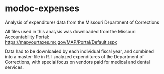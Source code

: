 # modoc-expenses
Analysis of expenditures data from the Missouri Department of Corrections

All files used in this analysis was downloaded from the Missouri Accountability Portal: https://mapyourtaxes.mo.gov/MAP/Portal/Default.aspx

Data had to be downloaded by each individual fiscal year, and combined into a master-file in R. I analyzed expenditures of the Department of Corrections, with special focus on vendors paid for medical and dental services. 
